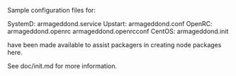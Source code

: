 Sample configuration files for:

SystemD: armageddond.service
Upstart: armageddond.conf
OpenRC:  armageddond.openrc
         armageddond.openrcconf
CentOS:  armageddond.init

have been made available to assist packagers in creating node packages here.

See doc/init.md for more information.
